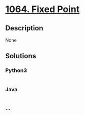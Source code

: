 # [1064. Fixed Point](https://leetcode.com/problems/fixed-point)

## Description
None


## Solutions


### Python3

```python

```

### Java

```java

```

### ...
```

```
